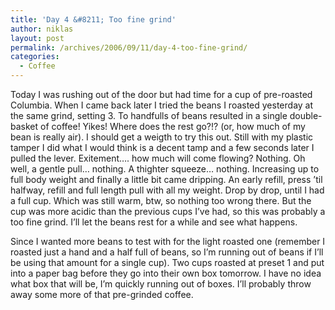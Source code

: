 ```yaml
---
title: 'Day 4 &#8211; Too fine grind'
author: niklas
layout: post
permalink: /archives/2006/09/11/day-4-too-fine-grind/
categories:
  - Coffee
---
```

Today I was rushing out of the door but had time for a cup of pre-roasted Columbia. When I came back later I tried the beans I roasted yesterday at the same grind, setting 3. To handfulls of beans resulted in a single double-basket of coffee! Yikes! Where does the rest go?!? (or, how much of my bean is really air). I should get a weigth to try this out. Still with my plastic tamper I did what I would think is a decent tamp and a few seconds later I pulled the lever. Exitement&#8230;. how much will come flowing? Nothing. Oh well, a gentle pull&#8230; nothing. A thighter squeeze&#8230; nothing. Increasing up to full body weight and finally a little bit came dripping. An early refill, press &#8217;til halfway, refill and full length pull with all my weight. Drop by drop, until I had a full cup. Which was still warm, btw, so nothing too wrong there. But the cup was more acidic than the previous cups I&#8217;ve had, so this was probably a too fine grind. I&#8217;ll let the beans rest for a while and see what happens.

Since I wanted more beans to test with for the light roasted one (remember I roasted just a hand and a half full of beans, so I&#8217;m running out of beans if I&#8217;ll be using that amount for a single cup). Two cups roasted at preset 1 and put into a paper bag before they go into their own box tomorrow. I have no idea what box that will be, I&#8217;m quickly running out of boxes. I&#8217;ll probably throw away some more of that pre-grinded coffee.